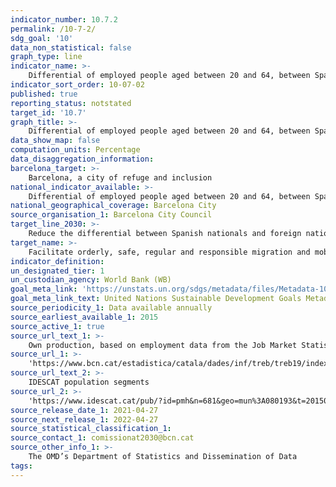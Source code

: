 ```yaml
---
indicator_number: 10.7.2
permalink: /10-7-2/
sdg_goal: '10'
data_non_statistical: false
graph_type: line
indicator_name: >-
    Differential of employed people aged between 20 and 64, between Spanish nationals and foreign nationals
indicator_sort_order: 10-07-02
published: true
reporting_status: notstated
target_id: '10.7'
graph_title: >-
    Differential of employed people aged between 20 and 64, between Spanish nationals and foreign nationals
data_show_map: false
computation_units: Percentage
data_disaggregation_information: 
barcelona_target: >-
    Barcelona, a city of refuge and inclusion
national_indicator_available: >-
    Differential of employed people aged between 20 and 64, between Spanish nationals and foreign nationals
national_geographical_coverage: Barcelona City
source_organisation_1: Barcelona City Council
target_line_2030: >-
    Reduce the differential between Spanish nationals and foreign nationals for the lack of access to the formal job market. Target value 2030: To be determined 
target_name: >-
    Facilitate orderly, safe, regular and responsible migration and mobility, including through the implementation of planned and well-managed migration policies
indicator_definition:
un_designated_tier: 1
un_custodian_agency: World Bank (WB)
goal_meta_link: 'https://unstats.un.org/sdgs/metadata/files/Metadata-10-07-02.pdf'
goal_meta_link_text: United Nations Sustainable Development Goals Metadata (pdf 894kB)
source_periodicity_1: Data available annually
source_earliest_available_1: 2015
source_active_1: true
source_url_text_1: >-
    Own production, based on employment data from the Job Market Statistics Report 
source_url_1: >-
    'https://www.bcn.cat/estadistica/catala/dades/inf/treb/treb19/index.htm'
source_url_text_2: >-
    IDESCAT population segments
source_url_2: >-
    'https://www.idescat.cat/pub/?id=pmh&n=681&geo=mun%3A080193&t=201500'
source_release_date_1: 2021-04-27
source_next_release_1: 2022-04-27
source_statistical_classification_1: 
source_contact_1: comissionat2030@bcn.cat
source_other_info_1: >-
    The OMD’s Department of Statistics and Dissemination of Data
tags:
---
```

